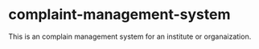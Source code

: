 # complaint-management-system
This is an complain management system for an institute or organaization.

